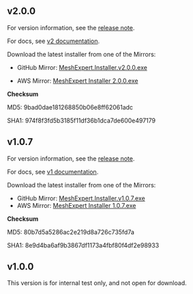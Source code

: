 ## v2.0.0

For version information, see the [release note](release-notes.md#v200).

For docs, see [v2 documentation](http://docs.datamesh.com/projects/me-live/en/v2 "v2 doc").

Download the latest installer from one of the Mirrors:

* GitHub Mirror: [MeshExpert.Installer.v2.0.0.exe](https://github.com/DataMesh-OpenSource/MeshExpert-Live/releases/download/v2.0.0/MeshExpert.Installer.v2.0.0.exe "MeshExpert Installer v2.0.0")

- AWS Mirror: [MeshExpert Installer 2.0.0.exe](https://meshexpert-us.s3.amazonaws.com/MeshExpert%20Installer%202.0.0.exe)

**Checksum**

MD5: 9bad0dae181268850b06e8ff62061adc

SHA1: 974f8f3fd5b3185f11df36b1dca7de600e497179

## v1.0.7

For version information, see the [release note](release-notes.md#v107).

For docs, see [v1 documentation](http://docs.datamesh.com/projects/me-live/en/v1 "v1 doc").

Download the latest installer from one of the Mirrors:

* GitHub Mirror: [MeshExpert.Installer.v1.0.7.exe](https://github.com/DataMesh-OpenSource/MeshExpert-Live/releases/download/v1.0.7/MeshExpert.Installer.v1.0.7.exe "MeshExpert Installer v1.0.7")
* AWS Mirror: [MeshExpert Installer 1.0.7.exe](https://meshexpert-us.s3.amazonaws.com/MeshExpert%20Installer%201.0.7.exe)

**Checksum**

MD5: 80b7d5a5286ac2e219d8a726c735fd7a

SHA1: 8e9d4ba6af9b3867df1173a4fbf80f4df2e98933

## v1.0.0

This version is for internal test only, and not open for download.